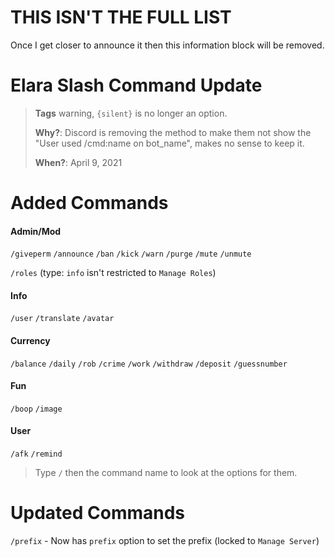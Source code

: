 # THIS ISN'T THE FULL LIST
Once I get closer to announce it then this information block will be removed.



# Elara Slash Command Update

> **Tags** warning, `{silent}` is no longer an option. 
> 
> **Why?**: Discord is removing the method to make them not show the "User used /cmd:name on bot_name", makes no sense to keep it.
> 
> **When?**: April 9, 2021


# **__Added Commands__**


#### Admin/Mod
`/giveperm`
`/announce`
`/ban`
`/kick`
`/warn`
`/purge` 
`/mute`
`/unmute`

`/roles` (type: `info` isn't restricted to `Manage Roles`)

#### Info
`/user`
`/translate`
`/avatar`

#### Currency
`/balance`
`/daily`
`/rob`
`/crime`
`/work`
`/withdraw`
`/deposit`
`/guessnumber`

#### Fun
`/boop`
`/image`

#### User
`/afk`
`/remind`


> Type `/` then the command name to look at the options for them.



# **__Updated Commands__**
`/prefix` - Now has `prefix` option to set the prefix (locked to `Manage Server`)
